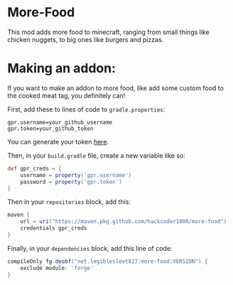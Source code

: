 # More-Food

This mod adds more food to minecraft, ranging from small things like chicken nuggets, to big ones like burgers and
pizzas.

# Making an addon:

If you want to make an addon to more food, like add some custom food to the cooked meat tag, you definitely can!

First, add these to lines of code to `gradle.properties`:

```properties
gpr.username=your_github_username
gpr.token=your_github_token
```

You can generate your token <a href="https://github.com/settings/tokens">here</a>.

Then, in your `build.gradle` file, create a new variable like so:

```groovy
def gpr_creds = {
    username = property('gpr.username')
    password = property('gpr.token')
}
```

Then in your `repositories` block, add this:

```groovy
maven {
    url = uri("https://maven.pkg.github.com/hackcoder1000/more-food")
    credentials gpr_creds
}
```

Finally, in your `dependencies` block, add this line of code:

```groovy
compileOnly fg.deobf("net.legiblesleet827:more-food:VERSION") {
    exclude module: 'forge'
}
```
